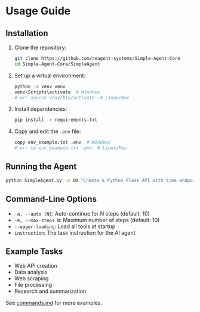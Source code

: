 # Usage Guide

## Installation

1. Clone the repository:
   ```bash
   git clone https://github.com/reagent-systems/Simple-Agent-Core
   cd Simple-Agent-Core/SimpleAgent
   ```
2. Set up a virtual environment:
   ```bash
   python -m venv venv
   venv\Scripts\activate  # Windows
   # or: source venv/bin/activate  # Linux/Mac
   ```
3. Install dependencies:
   ```bash
   pip install -r requirements.txt
   ```
4. Copy and edit the `.env` file:
   ```bash
   copy env_example.txt .env  # Windows
   # or: cp env_example.txt .env  # Linux/Mac
   ```

## Running the Agent

```bash
python SimpleAgent.py -a 10 "Create a Python Flask API with time endpoints"
```

## Command-Line Options
- `-a, --auto [N]`: Auto-continue for N steps (default: 10)
- `-m, --max-steps N`: Maximum number of steps (default: 10)
- `--eager-loading`: Load all tools at startup
- `instruction`: The task instruction for the AI agent

## Example Tasks
- Web API creation
- Data analysis
- Web scraping
- File processing
- Research and summarization

See [commands.md](commands.md) for more examples. 